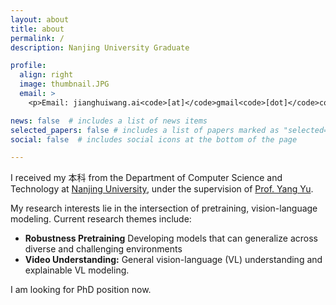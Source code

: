 ```yaml
---
layout: about
title: about
permalink: /
description: Nanjing University Graduate

profile:
  align: right
  image: thumbnail.JPG
  email: >
    <p>Email: jianghuiwang.ai<code>[at]</code>gmail<code>[dot]</code>com</p>

news: false  # includes a list of news items
selected_papers: false # includes a list of papers marked as "selected={true}"
social: false  # includes social icons at the bottom of the page

---
```


I received my 本科 from the Department of Computer Science and Technology at [Nanjing University](https://www.nju.edu.cn/), under the supervision of [Prof. Yang Yu](https://www.wolai.com/eyounx/dtR1MTyRXS5tP5Cex4KtdK).

My research interests lie in the intersection of pretraining, vision-language modeling. Current research themes include:
- **Robustness Pretraining** Developing models that can generalize across diverse and challenging environments
- **Video Understanding:** General vision-language (VL) understanding and explainable VL modeling.

I am looking for PhD position now.
